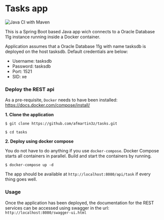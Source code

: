 # Tasks app

![Java CI with Maven](https://github.com/afmartin3z/tasks/workflows/Java%20CI%20with%20Maven/badge.svg)

This is a Spring Boot based Java app wich connects to a Oracle Database 11g instance running inside a Docker container.

Application assumes that a Oracle Database 11g with name tasksdb is deployed on the host tasksdb. Default credentials are below:
- Username: tasksdb
- Password: tasksdb
- Port: 1521
- SID: xe

### Deploy the REST api

As a pre-requisite, `Docker` needs to have been installed: https://docs.docker.com/compose/install/

**1. Clone the application**

```
$ git clone https://github.com/afmartin3z/tasks.git
```
```
$ cd tasks
```

**2. Deploy using docker compose**

You do not have to do anything if you use `docker-compose`. Docker Compose starts all containers in parallel.
Build and start the containers by running.


```
$ docker-compose up -d
```

The app should be available at `http://localhost:8080/api/task` if every thing goes well.


### Usage

Once the application has been deployed, the documentation for the REST services can be accessed using swagger in the url: `http://localhost:8080/swagger-ui.html`


